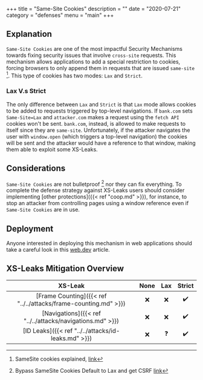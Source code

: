 +++
title = "Same-Site Cookies"
description = ""
date = "2020-07-21"
category = "defenses"
menu = "main"
+++


## Explanation

`Same-Site Cookies` are one of the most impactful Security Mechanisms towards fixing security issues that involve `cross-site` requests. This mechanism allows applications to add a special restriction to cookies, forcing browsers to only append them in requests that are issued `same-site` [^1]. This type of cookies has two modes: `Lax` and `Strict`.

### Lax V.s Strict

The only difference between `Lax` and `Strict` is that `Lax` mode allows cookies to be added to requests triggered by top-level navigations. If `bank.com` sets `Same-Site=Lax` and `attacker.com` makes a request using the `fetch API` cookies won't be sent. `bank.com`, instead, is allowed to make requests to itself since they are `same-site`. Unfortunately, if the attacker navigates the user with `window.open` (which triggers a top-level navigation) the cookies will be sent and the attacker would have a reference to that window, making them able to exploit some XS-Leaks.

## Considerations

`Same-Site Cookies` are not bulletproof [^2] nor they can fix everything. To complete the defense strategy against XS-Leaks users should consider implementing [other protections]({{< ref "coop.md" >}}), for instance, to stop an attacker from controlling pages using a window reference even if `Same-Site Cookies` are in use.


## Deployment

Anyone interested in deploying this mechanism in web applications should take a careful look in this [web.dev](https://web.dev/samesite-cookie-recipes/) article.

## XS-Leaks Mitigation Overview

|                           XS-Leak                                 |  None |  Lax   | Strict |
|:-----------------------------------------------------------------:|:-----:|:------:|:------:|
| [Frame Counting]({{< ref "../../attacks/frame-counting.md" >}})   |   ❌  |   ❌   |  ✔️   |
| [Navigations]({{< ref "../../attacks/navigations.md" >}})         |   ❌  |   ❌   |  ✔️   |
| [ID Leaks]({{< ref "../../attacks/id-leaks.md" >}})               |   ❌  |   ❓  |  ✔️   |

[^1]: SameSite cookies explained, [link](https://web.dev/samesite-cookies-explained/)
[^2]: Bypass SameSite Cookies Default to Lax and get CSRF [link](https://medium.com/@renwa/bypass-samesite-cookies-default-to-lax-and-get-csrf-343ba09b9f2b)
